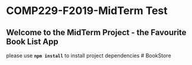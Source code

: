 # COMP229-F2019-MidTerm Test

## Welcome to the MidTerm Project - the Favourite Book List App

please use **`npm install`** to install project dependencies
#   B o o k S t o r e  
 